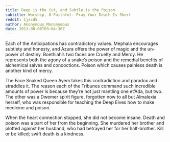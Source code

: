 ```yaml
---
title: Deep is the Cut, and Subtle is the Poison
subtitle: Worship, O Faithful. Pray Your Death Is Short
reddit: 1jscd5
author: Anonymous_Mononymous
date: 2013-08-06T03:04:36Z
---
```


Each of the Anticipations has contradictory values. Mephala encourages subtlety
and honesty, and Azura offers the power of magic and the un-power of destiny.
Boethiah’s two faces are Cruelty and Mercy. He represents both the agony of a
snake’s poison and the remedial benefits of alchemical salves and concoctions.
Poison which causes painless death is another kind of mercy.

The Face Snaked Queen Ayem takes this contradiction and paradox and straddles
it. The reason each of the Tribunes command such incredible amounts of power is
because they’re not just mantling one et’Ada, but two. The other was a Dwemer
spirit figure, forgotten now to all but Almalexia herself, who was responsible
for teaching the Deep Elves how to make medicine and poison.

When the heart connection stopped, she did not become insane. Death and poison
was a part of her from the beginning. She murdered her brother and plotted
against her husband, who had betrayed her for her half-brother. Kill or be
killed; swift death is a kindness.
